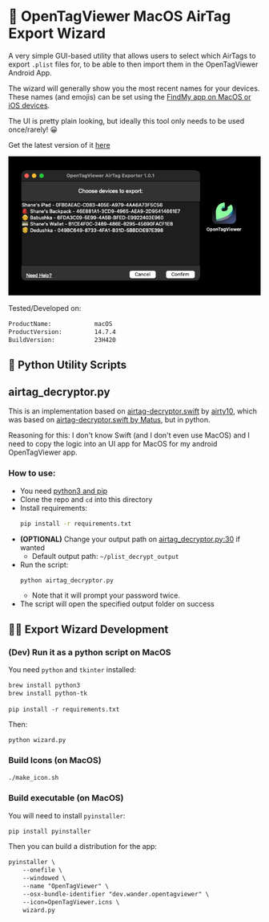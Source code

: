 # 🧙 OpenTagViewer MacOS AirTag Export Wizard

A very simple GUI-based utility that allows users to select which AirTags to export `.plist` files for,
to be able to then import them in the OpenTagViewer Android App.

The wizard will generally show you the most recent names for your devices.
These names (and emojis) can be set using the [FindMy app on MacOS or iOS devices](https://support.apple.com/en-gb/guide/iphone/iphf666e9559/ios#aria-iphe5212d100).

The UI is pretty plain looking, but ideally this tool only needs to be used once/rarely! 😀

Get the latest version of it [here](https://github.com/parawanderer/OpenTagViewer/releases?q=macos-exporter&expanded=true)

![Preview of the OpenTagViewer Airtag Export Wizard runnig on MacOS 14](./assets/app_preview.png)



Tested/Developed on:
```
ProductName:            macOS
ProductVersion:         14.7.4
BuildVersion:           23H420
```

## 🔧 Python Utility Scripts


## airtag_decryptor.py

This is an implementation based on [airtag-decryptor.swift](https://gist.github.com/airy10/5205dc851fbd0715fcd7a5cdde25e7c8)
by [airty10](https://gist.github.com/airy10), which was based on [airtag-decryptor.swift by Matus](https://gist.github.com/YeapGuy/f473de53c2a4e8978bc63217359ca1e4),
but in python.

Reasoning for this: I don't know Swift (and I don't even use MacOS) and I need to copy the logic into an UI app for MacOS for my android OpenTagViewer app.

### How to use:

- You need [python3 and pip](https://packaging.python.org/en/latest/tutorials/installing-packages/)
- Clone the repo and `cd` into this directory
- Install requirements:
    ```bash
    pip install -r requirements.txt
    ```
- **(OPTIONAL)** Change your output path on [airtag_decryptor.py:30](https://github.com/parawanderer/OpenTagViewer/blob/main/python/airtag_decryptor.py#L30) if wanted
    - Default output path: `~/plist_decrypt_output`
- Run the script:
    ```bash
    python airtag_decryptor.py
    ```
    - Note that it will prompt your password twice.
- The script will open the specified output folder on success



## 🧑‍💻 Export Wizard Development

### (Dev) Run it as a python script on MacOS

You need `python` and `tkinter` installed:
```shell
brew install python3
brew install python-tk

pip install -r requirements.txt
```

Then:
```shell
python wizard.py
```

### Build Icons (on MacOS)

```shell
./make_icon.sh
```


### Build executable (on MacOS)

You will need to install `pyinstaller`:

```shell
pip install pyinstaller
```

Then you can build a distribution for the app:

```shell
pyinstaller \
    --onefile \
    --windowed \
    --name "OpenTagViewer" \
    --osx-bundle-identifier "dev.wander.opentagviewer" \
    --icon=OpenTagViewer.icns \
    wizard.py
```

